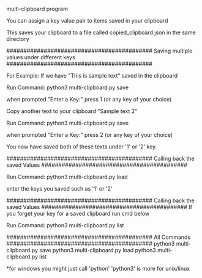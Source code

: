 multi-clipboard program

You can assign a key value pair to items saved in your clipboard

This saves your clipboard to a file called copied_clipboard.json in the same directory 

###########################################
Saving multiple values under different keys
###########################################

For Example: If we have "This is sample text" saved in the clipboard

Run Command:
python3 multi-clipboard.py save

when prompted "Enter a Key:" press 1 (or any key of your choice)

Copy another text to your clipboard "Sample text 2"

Run Command:
python3 multi-clipboard.py save

when prompted "Enter a Key:" press 2 (or any key of your choice)

You now have saved both of these texts under '1' or '2' key. 

###########################################
Calling back the saved Values
###########################################

Run Command:
python3 multi-clipboard.py load

enter the keys you saved such as '1' or '2'

###########################################
Calling back the saved Values
###########################################
If you forget your key for a saved clipboard run cmd below 

Run Command:
python3 multi-clipboard.py list


###########################################
All Commands 
###########################################
python3 multi-clipboard.py save
python3 multi-clipboard.py load
python3 multi-clipboard.py list

*for windows you might just call 'python' 'python3' is more for unix/linux